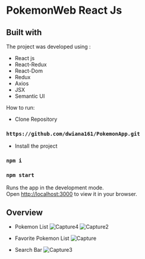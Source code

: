 # PokemonWeb React Js

## Built with

The project was developed using :
* React js
* React-Redux
* React-Dom
* Redux
* Axios
* JSX
* Semantic UI

How to run:
 * Clone Repository
### `https://github.com/dwiana161/PokemonApp.git`

* Install the project
### `npm i`

### `npm start`

Runs the app in the development mode.\
Open [http://localhost:3000](http://localhost:3000) to view it in your browser.

## Overview

* Pokemon List
![Capture4](https://user-images.githubusercontent.com/55675935/196619517-a6467fde-88a2-4328-81d4-dbc8540fa0ca.PNG)
![Capture2](https://user-images.githubusercontent.com/55675935/196619581-2aee50f6-b6dc-4f52-80d2-7cc1b2a9a71b.PNG)

* Favorite Pokemon List
![Capture](https://user-images.githubusercontent.com/55675935/196619579-a0b311ab-a62f-43a5-a12d-bdda4f9495e9.PNG)

* Search Bar
![Capture3](https://user-images.githubusercontent.com/55675935/196619584-49c16f6f-d9ab-43ed-a712-cde89696ba0a.PNG)



